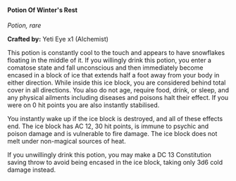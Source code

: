 #### Potion Of Winter's Rest
_Potion, rare_

**Crafted by:** Yeti Eye x1 (Alchemist)

This potion is constantly cool to the touch and appears to have snowflakes floating in the middle of it. If you willingly drink this potion, you enter a comatose state and fall unconscious and then immediately become encased in a block of ice that extends half a foot away from your body in either direction. While inside this ice block, you are considered behind total cover in all directions. You also do not age, require food, drink, or sleep, and any physical ailments including diseases and poisons halt their effect. If you were on 0 hit points you are also instantly stabilised.

You instantly wake up if the ice block is destroyed, and all of these effects end. The ice block has AC 12, 30 hit points, is immune to psychic and poison damage and is vulnerable to fire damage. The ice block does not melt under non-magical sources of heat. 

If you unwillingly drink this potion, you may make a DC 13 Constitution saving throw to avoid being encased in the ice block, taking only 3d6 cold damage instead.